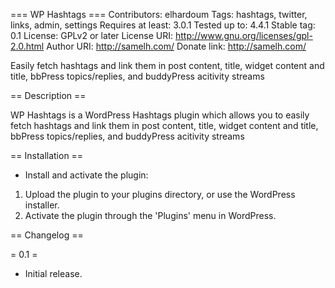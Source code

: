 === WP Hashtags ===
Contributors: elhardoum
Tags: hashtags, twitter, links, admin, settings
Requires at least: 3.0.1
Tested up to: 4.4.1
Stable tag: 0.1
License: GPLv2 or later
License URI: http://www.gnu.org/licenses/gpl-2.0.html
Author URI: http://samelh.com/
Donate link: http://samelh.com/

Easily fetch hashtags and link them in post content, title, widget content and title, bbPress topics/replies, and buddyPress acitivity streams

== Description ==

WP Hashtags is a WordPress Hashtags plugin which allows you to easily fetch hashtags and link them in post content, title, widget content and title, bbPress topics/replies, and buddyPress acitivity streams

== Installation ==

* Install and activate the plugin:

1. Upload the plugin to your plugins directory, or use the WordPress installer.
2. Activate the plugin through the \'Plugins\' menu in WordPress.

== Changelog ==

= 0.1 =
* Initial release.
